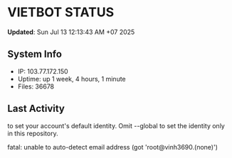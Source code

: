 # VIETBOT STATUS
**Updated**: Sun Jul 13 12:13:43 AM +07 2025

## System Info
- IP: 103.77.172.150
- Uptime: up 1 week, 4 hours, 1 minute
- Files: 36678

## Last Activity

to set your account's default identity.
Omit --global to set the identity only in this repository.

fatal: unable to auto-detect email address (got 'root@vinh3690.(none)')
